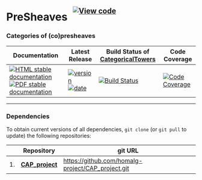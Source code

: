 <!-- BEGIN HEADER -->
# PreSheaves&ensp;<sup><sup>[![View code][code-img]][code-url]</sup></sup>

### Categories of (co)presheaves

| Documentation | Latest Release | Build Status of [CategoricalTowers](/../../) | Code Coverage |
| ------------- | -------------- | ------------ | ------------- |
| [![HTML stable documentation][html-img]][html-url] [![PDF stable documentation][pdf-img]][pdf-url] | [![version][version-img]][version-url] [![date][date-img]][date-url] | [![Build Status][tests-img]][tests-url] | [![Code Coverage][codecov-img]][codecov-url] |

<!-- END HEADER -->

<!-- BEGIN FOOTER -->
---

### Dependencies

To obtain current versions of all dependencies, `git clone` (or `git pull` to update) the following repositories:

|    | Repository | git URL |
|--- | ---------- | ------- |
| 1. | [**CAP_project**](https://github.com/homalg-project/CAP_project#readme) | https://github.com/homalg-project/CAP_project.git |

[html-img]: https://img.shields.io/badge/🔗%20HTML-stable-blue.svg
[html-url]: https://homalg-project.github.io/CategoricalTowers/PreSheaves/doc/chap0_mj.html

[pdf-img]: https://img.shields.io/badge/🔗%20PDF-stable-blue.svg
[pdf-url]: https://homalg-project.github.io/CategoricalTowers/PreSheaves/download_pdf.html

[version-img]: https://img.shields.io/endpoint?url=https://homalg-project.github.io/CategoricalTowers/PreSheaves/badge_version.json&label=🔗%20version&color=yellow
[version-url]: https://homalg-project.github.io/CategoricalTowers/PreSheaves/view_release.html

[date-img]: https://img.shields.io/endpoint?url=https://homalg-project.github.io/CategoricalTowers/PreSheaves/badge_date.json&label=🔗%20released%20on&color=yellow
[date-url]: https://homalg-project.github.io/CategoricalTowers/PreSheaves/view_release.html

[tests-img]: https://github.com/homalg-project/CategoricalTowers/actions/workflows/Tests.yml/badge.svg?branch=master
[tests-url]: https://github.com/homalg-project/CategoricalTowers/actions/workflows/Tests.yml?query=branch%3Amaster

[codecov-img]: https://codecov.io/gh/homalg-project/CategoricalTowers/branch/master/graph/badge.svg?flag=PreSheaves
[codecov-url]: https://codecov.io/gh/homalg-project/CategoricalTowers/tree/master/PreSheaves

[code-img]: https://img.shields.io/badge/-View%20code-blue?logo=github
[code-url]: https://github.com/homalg-project/CategoricalTowers/tree/master/PreSheaves#top
<!-- END FOOTER -->
